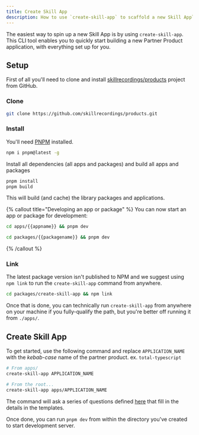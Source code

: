 ```yaml
---
title: Create Skill App
description: How to use `create-skill-app` to scaffold a new Skill Application
---
```


The easiest way to spin up a new Skill App is by using `create-skill-app`. This CLI tool enables you to quickly start building a new Partner Product application, with everything set up for you.

## Setup

First of all you'll need to clone and install [skillrecordings/products](https://github.com/skillrecordings/products) project from GitHub.

### Clone

```bash
git clone https://github.com/skillrecordings/products.git
```

### Install

You'll need [PNPM](https://pnpm.io/) installed.

```bash
npm i pnpm@latest -g
```

Install all dependencies (all apps and packages) and build all apps and packages

```bash
pnpm install
pnpm build
```

This will build (and cache) the library packages and applications.

{% callout title="Developing an app or package" %}
You can now start an app or package for development:

```bash
cd apps/{{appname}} && pnpm dev
```

```bash
cd packages/{{packagename}} && pnpm dev
```

{% /callout %}

### Link

The latest package version isn't published to NPM and we suggest using `npm link` to run the `create-skill-app` command from anywhere.

```bash
cd packages/create-skill-app && npm link
```

Once that is done, you can technically run `create-skill-app` from anywhere on your machine if you fully-qualify the path, but you're better off running it from `./apps/`.

## Create Skill App

To get started, use the following command and replace `APPLICATION_NAME` with the _kebab-case_ name of the partner product. ex. `total-typescript`

```bash
# From apps/
create-skill-app APPLICATION_NAME

# From the root...
create-skill-app apps/APPLICATION_NAME
```

The command will ask a series of questions defined [here](https://github.com/skillrecordings/products/blob/main/packages/create-skill-app/index.ts#L51) that fill in the details in the templates.

Once done, you can run `pnpm dev` from within the directory you've created to start development server.
